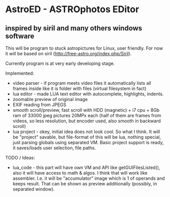 # AstroED - ASTROphotos EDitor
## inspired by siril and many others windows software

This will be program to stuck astropictures for Linux, user friendly.
For now it will be based on siril (http://free-astro.org/index.php/Siril).

Currently program is at very early developing stage.

Implemented:
* video parser - if program meets video files it automatically lists all frames inside like it is folder with files (virtual filesystem in fact)
* lua editor - made LUA text editor with autocomplete, highlights, indents.
* zoomable preview of original image
* EXIF reading from JPEGS
* smooth scroll/preview, fast scroll with HDD (magnetic) + i7 cpu + 8Gb ram of 33000 jpeg pictures 20MPx each (half of them are frames from videos, so less resolution, but encoder used, also smooth in backward scroll)
* lua project - okey, initial idea does not look cool. So what I think. It will be "project" savable, but file-format of this will be lua, nothing special, just parsing globals using separated VM.
Basic project support is ready, it saves/loads user selection, file paths. 

TODO / Ideas:

* lua_code - this part will have own VM and API like getGUIFilesListed(), also it will have access to math & algos. I think that will work like assembler. I.e. it will be "accumulator" image which is
1 of operands and keeps result. That can be shown as preview additionally (possibly, in separated window).
